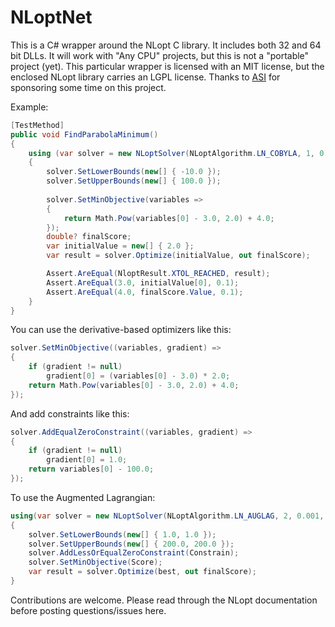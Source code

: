 NLoptNet
========

This is a C# wrapper around the NLopt C library. It includes both 32 and 64 bit DLLs. It will work with "Any CPU" projects, but this is not a "portable" project (yet).
This particular wrapper is licensed with an MIT license, but the enclosed NLopt library carries an LGPL license.
Thanks to [ASI](http://asirobots.com) for sponsoring some time on this project.

Example:
```csharp
[TestMethod]
public void FindParabolaMinimum()
{
	using (var solver = new NLoptSolver(NLoptAlgorithm.LN_COBYLA, 1, 0.001, 100))
	{
		solver.SetLowerBounds(new[] { -10.0 });
		solver.SetUpperBounds(new[] { 100.0 });
				
		solver.SetMinObjective(variables =>
		{
			return Math.Pow(variables[0] - 3.0, 2.0) + 4.0;
		});
		double? finalScore;
		var initialValue = new[] { 2.0 };
		var result = solver.Optimize(initialValue, out finalScore);

		Assert.AreEqual(NloptResult.XTOL_REACHED, result);
		Assert.AreEqual(3.0, initialValue[0], 0.1);
		Assert.AreEqual(4.0, finalScore.Value, 0.1);
	}
}
```
You can use the derivative-based optimizers like this:
```csharp
solver.SetMinObjective((variables, gradient) =>
{
	if (gradient != null)
		gradient[0] = (variables[0] - 3.0) * 2.0;
	return Math.Pow(variables[0] - 3.0, 2.0) + 4.0;
});
```
And add constraints like this:
```csharp
solver.AddEqualZeroConstraint((variables, gradient) =>
{
	if (gradient != null)
		gradient[0] = 1.0;
	return variables[0] - 100.0;
});
```
To use the Augmented Lagrangian:
```csharp
using(var solver = new NLoptSolver(NLoptAlgorithm.LN_AUGLAG, 2, 0.001, 1000, NLoptAlgorithm.LN_SBPLX))
{
	solver.SetLowerBounds(new[] { 1.0, 1.0 });
	solver.SetUpperBounds(new[] { 200.0, 200.0 });
	solver.AddLessOrEqualZeroConstraint(Constrain);
	solver.SetMinObjective(Score);
	var result = solver.Optimize(best, out finalScore);
}
```
Contributions are welcome. Please read through the NLopt documentation before posting questions/issues here.